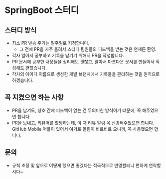 # SpringBoot 스터디

## 스터디 방식

- 최소 PR 발송 주기는 일주일로 지정합니다.
    - 그 전에 PR을 자주 올려서 스터디 팀원들의 피드백을 받는 것은 언제든 환영.
- 각자 알아서 공부하고 기록을 남기기 위해서 PR을 작성합니다.
- PR 문서에 공부한 내용들을 정리해도 괜찮고, 알아서 마크다운 문서를 만들어서 작성해도 괜찮습니다.
- 각자의 아이디 이름으로 생성한 개별 브랜치에서 기록들을 관리하는 것을 원칙으로 하겠습니다.

## 꼭 지켰으면 하는 사항

- PR을 남겨도, 상호 간에 피드백이 없는 건 무의미한 방식이기 떄문에, 꼭 해주었으면 합니다.
- PR을 보내고, 리뷰어를 할당하는데, 이 때 리뷰 알림 꼭 신경써주었으면 합니다. GitHub Mobile 어플이 있어서 여기로 알림이 바로바로 오니까, 꼭 사용했으면 합니다.

## 문의

- 규칙 조정 및 앞으로 어떻게 했으면 좋겠다는 적극적으로 반영할테니 편하게 연락합시다~